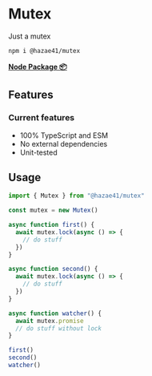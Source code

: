 # Mutex

Just a mutex

```bash
npm i @hazae41/mutex
```

[**Node Package 📦**](https://www.npmjs.com/package/@hazae41/mutex)

## Features

### Current features
- 100% TypeScript and ESM
- No external dependencies
- Unit-tested

## Usage

```typescript
import { Mutex } from "@hazae41/mutex"

const mutex = new Mutex()

async function first() {
  await mutex.lock(async () => {
    // do stuff
  })
}

async function second() {
  await mutex.lock(async () => {
    // do stuff
  })
}

async function watcher() {
  await mutex.promise
  // do stuff without lock
}

first()
second()
watcher()
```
